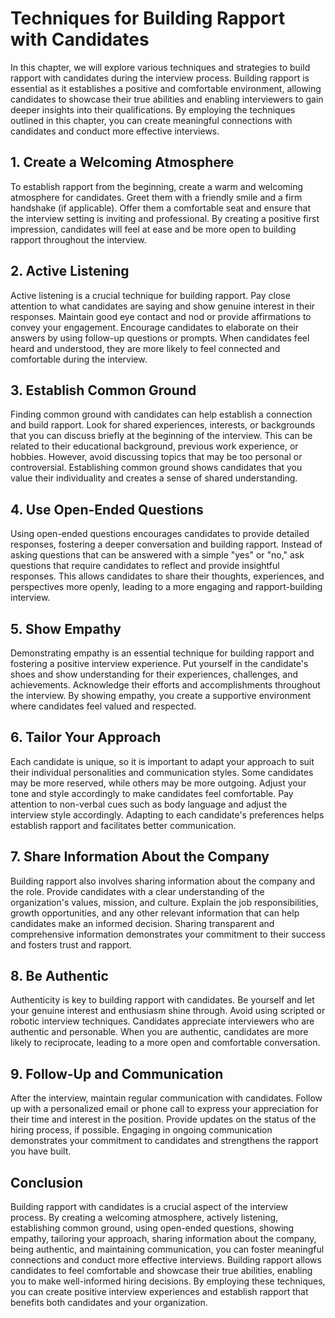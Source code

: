 # Techniques for Building Rapport with Candidates

In this chapter, we will explore various techniques and strategies to build rapport with candidates during the interview process. Building rapport is essential as it establishes a positive and comfortable environment, allowing candidates to showcase their true abilities and enabling interviewers to gain deeper insights into their qualifications. By employing the techniques outlined in this chapter, you can create meaningful connections with candidates and conduct more effective interviews.

## 1\. Create a Welcoming Atmosphere

To establish rapport from the beginning, create a warm and welcoming atmosphere for candidates. Greet them with a friendly smile and a firm handshake (if applicable). Offer them a comfortable seat and ensure that the interview setting is inviting and professional. By creating a positive first impression, candidates will feel at ease and be more open to building rapport throughout the interview.

## 2\. Active Listening

Active listening is a crucial technique for building rapport. Pay close attention to what candidates are saying and show genuine interest in their responses. Maintain good eye contact and nod or provide affirmations to convey your engagement. Encourage candidates to elaborate on their answers by using follow-up questions or prompts. When candidates feel heard and understood, they are more likely to feel connected and comfortable during the interview.

## 3\. Establish Common Ground

Finding common ground with candidates can help establish a connection and build rapport. Look for shared experiences, interests, or backgrounds that you can discuss briefly at the beginning of the interview. This can be related to their educational background, previous work experience, or hobbies. However, avoid discussing topics that may be too personal or controversial. Establishing common ground shows candidates that you value their individuality and creates a sense of shared understanding.

## 4\. Use Open-Ended Questions

Using open-ended questions encourages candidates to provide detailed responses, fostering a deeper conversation and building rapport. Instead of asking questions that can be answered with a simple "yes" or "no," ask questions that require candidates to reflect and provide insightful responses. This allows candidates to share their thoughts, experiences, and perspectives more openly, leading to a more engaging and rapport-building interview.

## 5\. Show Empathy

Demonstrating empathy is an essential technique for building rapport and fostering a positive interview experience. Put yourself in the candidate's shoes and show understanding for their experiences, challenges, and achievements. Acknowledge their efforts and accomplishments throughout the interview. By showing empathy, you create a supportive environment where candidates feel valued and respected.

## 6\. Tailor Your Approach

Each candidate is unique, so it is important to adapt your approach to suit their individual personalities and communication styles. Some candidates may be more reserved, while others may be more outgoing. Adjust your tone and style accordingly to make candidates feel comfortable. Pay attention to non-verbal cues such as body language and adjust the interview style accordingly. Adapting to each candidate's preferences helps establish rapport and facilitates better communication.

## 7\. Share Information About the Company

Building rapport also involves sharing information about the company and the role. Provide candidates with a clear understanding of the organization's values, mission, and culture. Explain the job responsibilities, growth opportunities, and any other relevant information that can help candidates make an informed decision. Sharing transparent and comprehensive information demonstrates your commitment to their success and fosters trust and rapport.

## 8\. Be Authentic

Authenticity is key to building rapport with candidates. Be yourself and let your genuine interest and enthusiasm shine through. Avoid using scripted or robotic interview techniques. Candidates appreciate interviewers who are authentic and personable. When you are authentic, candidates are more likely to reciprocate, leading to a more open and comfortable conversation.

## 9\. Follow-Up and Communication

After the interview, maintain regular communication with candidates. Follow up with a personalized email or phone call to express your appreciation for their time and interest in the position. Provide updates on the status of the hiring process, if possible. Engaging in ongoing communication demonstrates your commitment to candidates and strengthens the rapport you have built.

## Conclusion

Building rapport with candidates is a crucial aspect of the interview process. By creating a welcoming atmosphere, actively listening, establishing common ground, using open-ended questions, showing empathy, tailoring your approach, sharing information about the company, being authentic, and maintaining communication, you can foster meaningful connections and conduct more effective interviews. Building rapport allows candidates to feel comfortable and showcase their true abilities, enabling you to make well-informed hiring decisions. By employing these techniques, you can create positive interview experiences and establish rapport that benefits both candidates and your organization.
